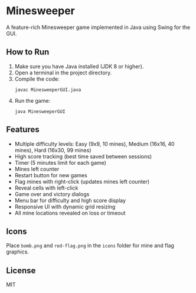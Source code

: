 # Minesweeper

A feature-rich Minesweeper game implemented in Java using Swing for the GUI.

## How to Run

1. Make sure you have Java installed (JDK 8 or higher).
2. Open a terminal in the project directory.
3. Compile the code:
   ```
   javac MinesweeperGUI.java
   ```
4. Run the game:
   ```
   java MinesweeperGUI
   ```

## Features
- Multiple difficulty levels: Easy (9x9, 10 mines), Medium (16x16, 40 mines), Hard (16x30, 99 mines)
- High score tracking (best time saved between sessions)
- Timer (5 minutes limit for each game)
- Mines left counter
- Restart button for new games
- Flag mines with right-click (updates mines left counter)
- Reveal cells with left-click
- Game over and victory dialogs
- Menu bar for difficulty and high score display
- Responsive UI with dynamic grid resizing
- All mine locations revealed on loss or timeout

## Icons
Place `bomb.png` and `red-flag.png` in the `icons` folder for mine and flag graphics.

## License
MIT
